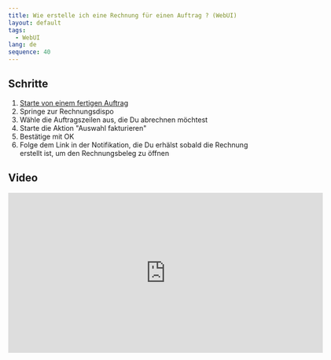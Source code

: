 ```yaml
---
title: Wie erstelle ich eine Rechnung für einen Auftrag ? (WebUI)
layout: default
tags:
  - WebUI
lang: de
sequence: 40
---
```


## Schritte

1. [Starte von einem fertigen Auftrag](Auftrag_erfassen_webui)
1. Springe zur Rechnungsdispo
1. Wähle die Auftragszeilen aus, die Du abrechnen möchtest
1. Starte die Aktion "Auswahl fakturieren"
1. Bestätige mit OK
1. Folge dem Link in der Notifikation, die Du erhälst sobald die Rechnung erstellt ist, um den Rechnungsbeleg zu öffnen

## Video

<iframe src="https://player.vimeo.com/video/206311751" width="640" height="325" frameborder="0" webkitallowfullscreen mozallowfullscreen allowfullscreen></iframe>
